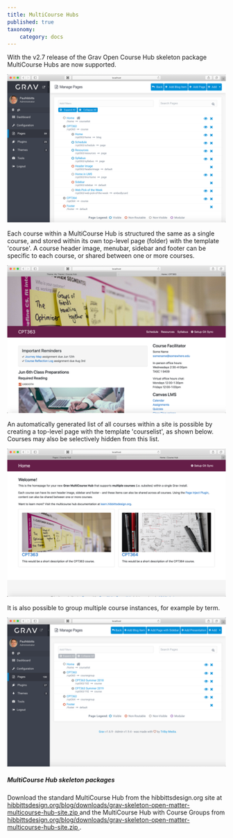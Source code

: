 ```yaml
---
title: MultiCourse Hubs
published: true
taxonomy:
    category: docs
---
```


With the v2.7 release of the Grav Open Course Hub skeleton package MultiCourse Hubs are now supported.

![Multiple courses within a single Grav install](admin-panel-multiple-courses.png)  

Each course within a MultiCourse Hub is structured the same as a single course, and stored within its own top-level page (folder) with the template 'course'. A course header image, menubar, sidebar and footer can be specific to each course, or shared between one or more courses.

![Single course site view](cpt-363-home-page.png)  

An automatically generated list of all courses within a site is possible by creating a top-level page with the template 'courselist', as shown below. Courses may also be selectively hidden from this list.

![Automatically created course list](course-list-page.png)

It is also possible to group multiple course instances, for example by term.

![Multiple grouped courses within a single Grav install](admin-panel-multiple-grouped-courses.png)  

##### MultiCourse Hub skeleton packages
Download the standard MultiCourse Hub from the hibbittsdesign.org site at [hibbittsdesign.org/blog/downloads/grav-skeleton-open-matter-multicourse-hub-site.zip
](http://hibbittsdesign.org/blog/downloads/grav-skeleton-open-matter-multicourse-hub-site.zip
) and the MultiCourse Hub with Course Groups from [hibbittsdesign.org/blog/downloads/grav-skeleton-open-matter-multicourse-hub-site.zip
](http://hibbittsdesign.org/blog/downloads/grav-skeleton-open-matter-multicoursegroups-hub-site.zip
).
